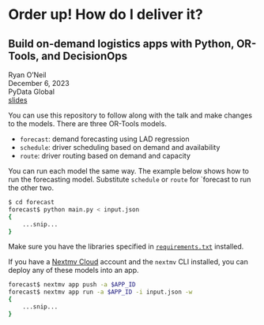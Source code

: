 # Order up! How do I deliver it?

## Build on-demand logistics apps with Python, OR-Tools, and DecisionOps

Ryan O’Neil  
December 6, 2023  
PyData Global  
[slides](slides.pdf)

You can use this repository to follow along with the talk and make changes to
the models. There are three OR-Tools models.

* `forecast`: demand forecasting using LAD regression
* `schedule`: driver scheduling based on demand and availability
* `route`: driver routing based on demand and capacity

You can run each model the same way. The example below shows how to run the
forecasting model. Substitute `schedule` or `route` for `forecast to run the
other two.

```bash
$ cd forecast
forecast$ python main.py < input.json
{
    ...snip...
}
```

Make sure you have the libraries specified in 
[`requirements.txt`](requirements.txt) installed.

If you have a [Nextmv Cloud](https://cloud.nextmv.io/) account and the `nextmv`
CLI installed, you can deploy any of these models into an app.

```bash
forecast$ nextmv app push -a $APP_ID
forecast$ nextmv app run -a $APP_ID -i input.json -w
{
    ...snip...
}
```
